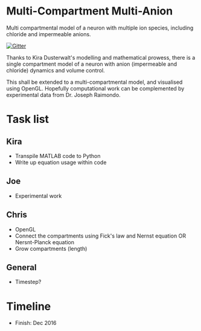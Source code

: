 # Multi-Compartment Multi-Anion
Multi compartmental model of a neuron with multiple ion species, including chloride and impermeable anions.

[![Gitter](https://badges.gitter.im/raimondolab/MCMA.svg)](https://gitter.im/raimondolab/MCMA?utm_source=badge&utm_medium=badge&utm_campaign=pr-badge)

Thanks to Kira Dusterwalt's modelling and mathematical prowess, there is a single compartment model of a neuron with anion (impermeable and chloride) dynamics and volume control.

This shall be extended to a multi-compartmental model, and visualised using OpenGL. Hopefully computational work can be complemented by experimental data from Dr. Joseph Raimondo.

# Task list

## Kira
* Transpile MATLAB code to Python
* Write up equation usage within code

## Joe
* Experimental work

## Chris
* OpenGL
* Connect the compartments using Fick's law and Nernst equation OR Nersnt-Planck equation
* Grow compartments (length)

## General
* Timestep?

# Timeline
* Finish: Dec 2016
